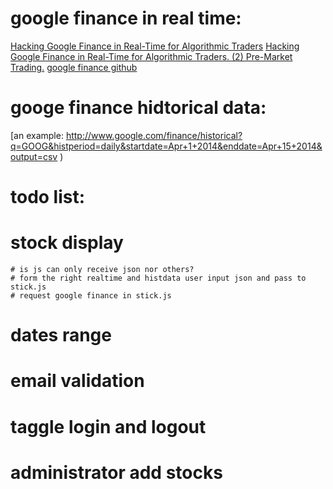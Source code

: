 # google finance in real time:
[Hacking Google Finance in Real-Time for Algorithmic Traders](http://www.quantatrisk.com/2014/01/14/hacking-google-finance-in-real-time-for-algorithmic-traders/)
[Hacking Google Finance in Real-Time for Algorithmic Traders. (2) Pre-Market Trading.](http://www.quantatrisk.com/2015/05/07/hacking-google-finance-in-pre-market-trading-python/)
[google finance github](https://github.com/hongtaocai/googlefinance/blob/master/googlefinance/__init__.py)
# googe finance hidtorical data:
[an example: http://www.google.com/finance/historical?q=GOOG&histperiod=daily&startdate=Apr+1+2014&enddate=Apr+15+2014&output=csv
)
# 


# todo list:
# stock display
	# is js can only receive json nor others?
	# form the right realtime and histdata user input json and pass to stick.js
	# request google finance in stick.js 
# dates range
# email validation
# taggle login and logout
# administrator add stocks
